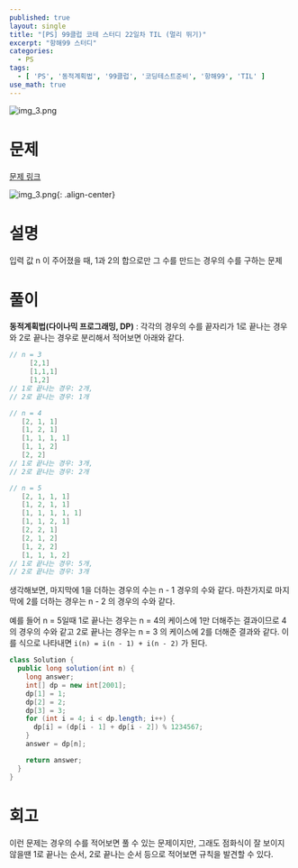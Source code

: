 ```yaml
---
published: true
layout: single
title: "[PS] 99클럽 코테 스터디 22일차 TIL (멀리 뛰기)"
excerpt: "항해99 스터디"
categories:
  - PS
tags:
  - [ 'PS', '동적계획법', '99클럽', '코딩테스트준비', '항해99', 'TIL' ]
use_math: true
---
```



![img_3.png](https://zhtmr.github.io/static-files-for-posting/images/20240722/99club_TIL_thumbnail/%EA%B8%B0%EB%B3%B8%ED%98%951_java.png?raw=true)


# 문제
[문제 링크](https://school.programmers.co.kr/learn/courses/30/lessons/12914)

![img_3.png](https://zhtmr.github.io/static-files-for-posting/images/20240812/ex.png?raw=true){: .align-center}

# 설명
입력 값 n 이 주어졌을 때, 1과 2의 합으로만 그 수를 만드는 경우의 수를 구하는 문제

# 풀이
**동적계획법(다이나믹 프로그래밍, DP)** : 각각의 경우의 수를 끝자리가 1로 끝나는 경우와 2로 끝나는 경우로 분리해서 적어보면 아래와 같다.
```java
// n = 3
     [2,1]
     [1,1,1]
     [1,2]
// 1로 끝나는 경우: 2개, 
// 2로 끝나는 경우: 1개

// n = 4
   [2, 1, 1]
   [1, 2, 1]
   [1, 1, 1, 1]
   [1, 1, 2]
   [2, 2]
// 1로 끝나는 경우: 3개,
// 2로 끝나는 경우: 2개

// n = 5
   [2, 1, 1, 1]
   [1, 2, 1, 1]
   [1, 1, 1, 1, 1]
   [1, 1, 2, 1]
   [2, 2, 1]
   [2, 1, 2]
   [1, 2, 2]
   [1, 1, 1, 2]
// 1로 끝나는 경우: 5개,
// 2로 끝나는 경우: 3개
```
생각해보면, 마지막에 1을 더하는 경우의 수는 n - 1 경우의 수와 같다. 마찬가지로 마지막에 2를 더하는 경우는 n - 2 의 경우의 수와 같다.

예를 들어 n = 5일때 1로 끝나는 경우는 n = 4의 케이스에 1만 더해주는 결과이므로 4의 경우의 수와 같고 2로 끝나는 경우는 n = 3 의 케이스에 2를 더해준 결과와 같다.
이를 식으로 나타내면 `i(n) = i(n - 1) + i(n - 2)` 가 된다.


```java
class Solution {
  public long solution(int n) {
    long answer;
    int[] dp = new int[2001];
    dp[1] = 1;
    dp[2] = 2;
    dp[3] = 3;
    for (int i = 4; i < dp.length; i++) {
      dp[i] = (dp[i - 1] + dp[i - 2]) % 1234567;
    }
    answer = dp[n];

    return answer;
  }
}
```

# 회고
이런 문제는 경우의 수를 적어보면 풀 수 있는 문제이지만, 그래도 점화식이 잘 보이지 않을땐 1로 끝나는 순서, 2로 끝나는 순서 등으로 적어보면 규칙을 발견할 수 있다.